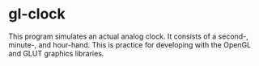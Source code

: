 gl-clock
========

This program simulates an actual analog clock. It consists of a second-, minute-, and hour-hand.
This is practice for developing with the OpenGL and GLUT graphics libraries.
